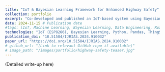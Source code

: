 ```yaml
---
title: "IoT & Bayesian Learning Framework for Enhanced Highway Safety"
collection: portfolio
excerpt: "Co-developed and published an IoT-based system using Bayesian learning to predict accident risks on a major Nigerian expressway, achieving an AUC-ROC of 0.82 and observing reduced accident rates."
date: 2024-11-15 # Publication date
#tags: [IoT, Machine Learning, Bayesian Learning, Data Engineering, Road Safety, Python, ESP8266, ThingSpeak, Published Research]
technologies: "IoT (ESP8266), Bayesian Learning, Python, Pandas, ThingSpeak"
publication_doi: "10.51584/IJRIAS.2024.910032"
paper_url: "https://doi.org/10.51584/IJRIAS.2024.910032"  
# github_url: "[Link to relevant GitHub repo if available]"
# image_path: "/images/portfolio/highway-safety-teaser.jpg"
---
```


(Detailed write-up here)
